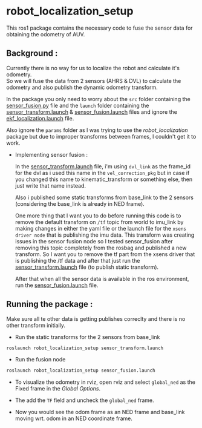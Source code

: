 # robot_localization_setup
This ros1 package contains the necessary code to fuse the sensor data for obtaining the odometry of AUV.     

## Background :    

Currently there is no way for us to localize the robot and calculate it's odometry.   
So we will fuse the data from 2 sensors (AHRS & DVL) to calculate the odometry and also publish the dynamic odometry transform.   

In the package you only need to worry about the `src` folder containing the [sensor_fusion.py](src/sensor_fusion.py) file and the `launch` folder containing the [sensor_transform.launch](launch/sensor_transfom.launch) & [sensor_fusion.launch](launch/sensor_fusion.launch) files and ignore the [ekf_localization.launch](launch/ekf_localization.launch) file.

Also ignore the `params` folder as I was trying to use the *robot_localization* package but due to improper transforms between frames, I couldn't get it to work.       

- Implementing sensor fusion :       

    In the [sensor_transform.launch](launch/sensor_transfom.launch) file, i'm using `dvl_link` as the frame_id for the dvl as i used this name in the `vel_correction_pkg` but in case if you changed this name to kinematic_transform or something else, then just write that name instead.     

    Also i published some static transforms from base_link to the 2 sensors (considering the base_link is already in NED frame).    

    One more thing that I want you to do before running this code is to remove the default  transform on `/tf` topic from world to imu_link by making changes in either the yaml file or the launch file for the `xsens driver node` that is publishing the imu data. This transform was creating issues in the sensor fusion node so I tested sensor_fusion after removing this topic completely from the rosbag and published a new transform. So I want you to remove the tf part from the xsens driver that is publishing the /tf data and after that just run the [sensor_transform.launch](launch/sensor_transfom.launch) file (to publish static transform).      

    After that when all the sensor data is available in the ros environment, run the [sensor_fusion.launch](launch/sensor_fusion.launch) file.


## Running the package :   

Make sure all te other data is getting publishes correclty and there is no other transform initially.

- Run the static transforms for the 2 sensors from base_link

```bash
roslaunch robot_localization_setup sensor_transform.launch
```    

- Run the fusion node     

```bash
roslaunch robot_localization_setup sensor_fusion.launch
```     

- To visualize the odometry in rviz, open rviz and select `global_ned` as the Fixed frame in the *Global Options*.     

- The add the `TF` field and uncheck the `global_ned` frame.    

- Now you would see the odom frame as an NED frame and base_link moving wrt. odom in an NED coordinate frame.